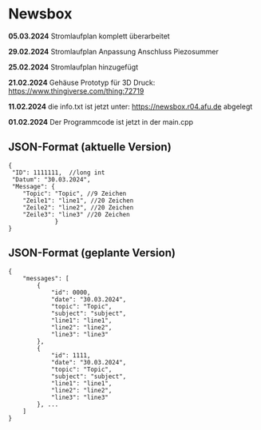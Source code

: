 # Newsbox
**05.03.2024** Stromlaufplan komplett überarbeitet </p>
**29.02.2024** Stromlaufplan Anpassung Anschluss Piezosummer </p>
**25.02.2024** Stromlaufplan hinzugefügt</p>
**21.02.2024** Gehäuse Prototyp für 3D Druck: https://www.thingiverse.com/thing:72719</p>
**11.02.2024** die info.txt ist jetzt unter: https://newsbox.r04.afu.de abgelegt</p>
**01.02.2024** Der Programmcode ist jetzt in der main.cpp</p>

## JSON-Format (aktuelle Version)

```
{
 "ID": 1111111,  //long int
 "Datum": "30.03.2024",
 "Message": {
    "Topic": "Topic", //9 Zeichen
    "Zeile1": "line1", //20 Zeichen
    "Zeile2": "line2", //20 Zeichen
    "Zeile3": "line3" //20 Zeichen
             }
}
```       

## JSON-Format (geplante Version)
```
{
    "messages": [
        {
            "id": 0000,
            "date": "30.03.2024",
            "topic": "Topic",
            "subject": "subject",
            "line1": "line1",
            "line2": "line2",
            "line3": "line3"
        },
        {
            "id": 1111,
            "date": "30.03.2024",
            "topic": "Topic",
            "subject": "subject",
            "line1": "line1",
            "line2": "line2",
            "line3": "line3"
        }, ...
    ]
}
```
